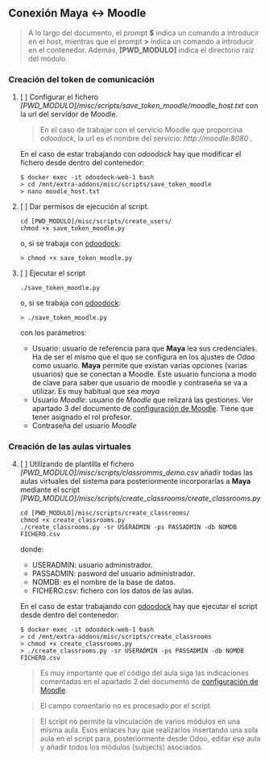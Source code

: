 ## Conexión Maya &harr; Moodle

> A lo largo del documento, el prompt **$** indica un comando a introducir en el host, mientras que el prompt **>** indica un comando a introducir en el contenedor. Además, **[PWD_MODULO]** indica el directorio raíz del módulo.
### Creación del token de comunicación

1. [ ] Configurar el fichero _[PWD_MODULO]/misc/scripts/save_token_moodle/moodle_host.txt_ con la url del servidor de Moodle.

    > En el caso de trabajar con el servicio Moodle que proporcina _odoodock_, la url es el nombre del servicio: _http://moodle:8080_ . 

    En el caso de estar trabajando con _odoodock_ hay que modificar el fichero desde dentro del contenedor:

    ```
    $ docker exec -it odoodock-web-1 bash
    > cd /mnt/extra-addons/misc/scripts/save_token_moodle
    > nano moodle_host.txt
    ```
2. [ ] Dar permisos de ejecución al script.

    ```
    cd [PWD_MODULO]/misc/scripts/create_users/
    chmod +x save_token_moodle.py
    ```

    o, si se trabaja con [odoodock](https://aoltra.github.io/odoodock/):

    ```
    > chmod +x save_token_moodle.py
    ```

3. [ ] Ejecutar el script

    ```
    ./save_token_moodle.py
    ```

    o, si se trabaja con [odoodock](https://aoltra.github.io/odoodock/):

    ```
    > ./save_token_moodle.py
    ```

    con los parámetros:

    * Usuario: usuario de referencia para que **Maya** lea sus credenciales. Ha de ser el mismo que el que se configura en los ajustes de _Odoo_ como usuario. **Maya** permite que existan varias opciones (varias usuarios) que se conectan a Moodle. Este usuario funciona a modo de clave para saber que usuario de moodle y contraseña se va a utilizar. Es muy habitual que sea _maya_
    * Usuario _Moodle_: usuario de _Moodle_ que relizará las gestiones. Ver apartado 3 del documento de [configuración de Moodle](/maya-core/docs/requirements/moodle-config). Tiene que tener asignado el rol profesor.
    * Contraseña del usuario _Moodle_

### Creación de las aulas virtuales

4. [ ]  Utilizando de plantilla el fichero _[PWD_MODULO]/misc/scripts/classromms_demo.csv_ añadir todas las aulas virtuales del sistema para posteriormente incorporarlas a **Maya** mediante el script _[PWD_MODULO]/misc/scripts/create_classrooms/create_classrooms.py_

    ```
    cd [PWD_MODULO]/misc/scripts/create_classrooms/
    chmod +x create_classrooms.py
    ./create_classrooms.py -sr USERADMIN -ps PASSADMIN -db NOMDB FICHERO.csv 
    ```
    donde: 

      * USERADMIN: usuario administrador.
      * PASSADMIN: pasword del usuario administrador.
      * NOMDB: es el nombre de la base de datos. 
      * FICHERO.csv: fichero con los datos de las aulas.

    En el caso de estar trabajando con [odoodock](https://aoltra.github.io/odoodock/) hay que ejecutar el script desde dentro del contenedor:

    ```
    $ docker exec -it odoodock-web-1 bash
    > cd /mnt/extra-addons/misc/scripts/create_classrooms
    > chmod +x create_classrooms.py
    > ./create_classrooms.py -sr USERADMIN -ps PASSADMIN -db NOMDB FICHERO.csv 
    ```

    > Es muy importante que el código del aula siga las indicaciones comentadas en el apartado 2 del documento de [configuración de Moodle](/maya-core/docs/requirements/moodle-config).

    > El campo comentario no es procesado por el script
 
    > El script no permite la vinculación de varios módulos en una misma aula. Esos enlaces hay que realizarlos insertando una sola aula en el script para, posteriormente desde Odoo, editar ese aula y añadir todos los módulos (subjects) asociados.
